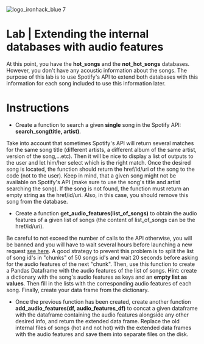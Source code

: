 ![logo_ironhack_blue 7](https://user-images.githubusercontent.com/23629340/40541063-a07a0a8a-601a-11e8-91b5-2f13e4e6b441.png)

# Lab | Extending the internal databases with audio features

At this point, you have the **hot_songs** and the **not_hot_songs** databases. However, you don't have any acoustic information about the songs. 
The purpose of this lab is to use Spotify's API to extend both databases with this information for each song included to use this information later.

# Instructions

* Create a function to search a given **single** song in the Spotify API: **search_song(title, artist)**. 

Take into account that sometimes Spotify's API will return several matches for the same song title (different artists, a different album of the same artist, version of the song,...etc). Then it will be nice to display a list of outputs to the user and let him/her select which is the right match. Once the desired song is located, the function should return the href/id/uri of the song to the code (not to the user).
Keep in mind, that a given song might not be available on Spotify's API (make sure to use the song's title and artist searching the song). If the song is not found, the function must return an empty string as the href/id/uri. Also, in this case, you should remove this song from the database.

* Create a function **get_audio_features(list_of_songs)** to obtain the audio features of a given list of songs (the content of list_of_songs can be the href/id/uri). 

Be careful to not exceed the number of calls to the API otherwise, you will be banned and you will have to wait several hours before launching a new request [see here](https://developer.spotify.com/documentation/web-api/guides/rate-limits/).
A good strategy to prevent this problem is to split the list of song id's in "chunks" of 50 songs id's and wait 20 seconds before asking for the audio features of the next "chunk".
Then, use this function to create a Pandas Dataframe with the audio features of the list of songs. Hint: create a dictionary with the song's audio features as keys and an **empty list as values**. 
Then fill in the lists with the corresponding audio features of each song. Finally, create your data frame from the dictionary.

* Once the previous function has been created, create another function **add_audio_features(df, audio_features_df)** to concat a given dataframe with the dataframe containing the audio features alongside any other desired info, and return the extended data frame.
Replace the old internal files of songs (hot and not hot) with the extended data frames with the audio features and save them into separate files on the disk.
